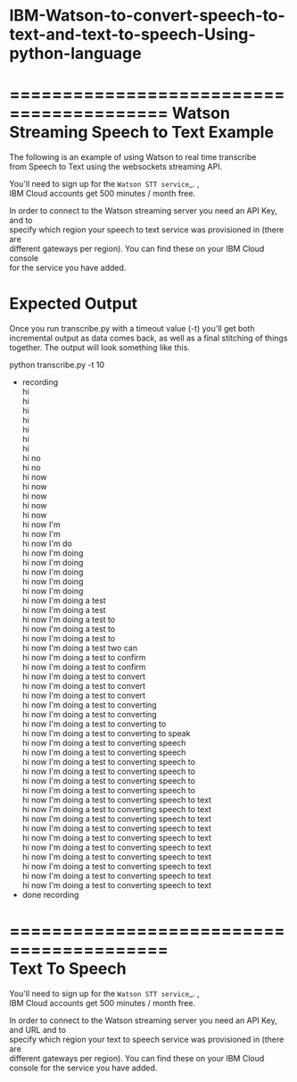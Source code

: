 # IBM-Watson-to-convert-speech-to-text-and-text-to-speech-Using-python-language
=========================================
 Watson Streaming Speech to Text Example
=========================================

The following is an example of using Watson to real time transcribe                                                                                     
from Speech to Text using the websockets streaming API.                                                                                                                      

You'll need to sign up for the `Watson STT service`_. ,                                                                                               
IBM Cloud accounts get 500 minutes / month free.

In order to connect to the Watson streaming server you need an API Key, and to                                                                                              
specify which region your speech to text service was provisioned in (there are                                                                                                  
different gateways per region). You can find these on your IBM Cloud console                                                                                                 
for the service you have added.                                                                                                      
                                                                                                      
Expected Output
===============

Once you run transcribe.py with a timeout value (-t) you'll get both                                                                                                      
incremental output as data comes back, as well as a final stitching of
things together. The output will look something like this.

python transcribe.py -t 10                                                                                                                    
* recording                                                                                                                   
hi                                                                                                                  
hi                                                                                                                   
hi                                                                                                                   
hi                                                                                                                   
hi                                                                                                                   
hi                                                                                                                   
hi                                                                                                                   
hi no                                                                                                                   
hi no                                                                                                                   
hi now                                                                                                                   
hi now                                                                                                                   
hi now                                                                                                                   
hi now                                                                                                                   
hi now                                                                                                                   
hi now I'm                                                                                                                    
hi now I'm                                                                                                                     
hi now I'm do                                                                                                                     
hi now I'm doing                                                                                                                    
hi now I'm doing                                                                                                                    
hi now I'm doing                                                                                                                    
hi now I'm doing                                                                                                                    
hi now I'm doing                                                                                                                    
hi now I'm doing a test                                                                                                     
hi now I'm doing a test                                                                                                             
hi now I'm doing a test to                                                                                                          
hi now I'm doing a test to                                                                                                       
hi now I'm doing a test to                                                                                                  
hi now I'm doing a test two can                                                                                                       
hi now I'm doing a test to confirm                                                                                                       
hi now I'm doing a test to confirm                                                                                                       
hi now I'm doing a test to convert                                                                                                       
hi now I'm doing a test to convert                                                                                                       
hi now I'm doing a test to convert                                                                                                       
hi now I'm doing a test to converting                                                                                                  
hi now I'm doing a test to converting                                                                                                 
hi now I'm doing a test to converting to                                                                                                       
hi now I'm doing a test to converting to speak                                                                                               
hi now I'm doing a test to converting speech                                                                                                       
hi now I'm doing a test to converting speech                                                                                                       
hi now I'm doing a test to converting speech to                                                                                                  
hi now I'm doing a test to converting speech to                                                                                                       
hi now I'm doing a test to converting speech to                                                                                                       
hi now I'm doing a test to converting speech to                                                                                                       
hi now I'm doing a test to converting speech to text                                                                                                  
hi now I'm doing a test to converting speech to text                                                                                                       
hi now I'm doing a test to converting speech to text                                                                                                      
hi now I'm doing a test to converting speech to text                                                                                                      
hi now I'm doing a test to converting speech to text                                                                                                      
hi now I'm doing a test to converting speech to text                                                                                                      
hi now I'm doing a test to converting speech to text                                                                                                      
hi now I'm doing a test to converting speech to text                                                                                                      
hi now I'm doing a test to converting speech to text                                                                                                      
hi now I'm doing a test to converting speech to text                                                                                                      
* done recording                                                                                                       

=========================================                                                                                                                                    
    Text To Speech
=========================================                                                                                                                              

You'll need to sign up for the `Watson STT service`_. ,                                                                                            
IBM Cloud accounts get 500 minutes / month free.                                                                                                      

In order to connect to the Watson streaming server you need an API Key, and URL and to                                                                                     
specify which region your text to speech service was provisioned in (there are                                                                                                      
different gateways per region). You can find these on your IBM Cloud console for the service you have added.                                                                                                      
